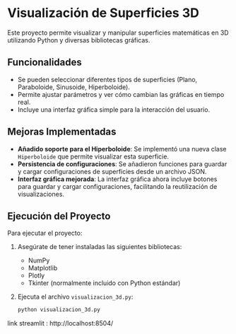 # Visualización de Superficies 3D

Este proyecto permite visualizar y manipular superficies matemáticas en 3D utilizando Python y diversas bibliotecas gráficas.

## Funcionalidades

- Se pueden seleccionar diferentes tipos de superficies (Plano, Paraboloide, Sinusoide, Hiperboloide).
- Permite ajustar parámetros y ver cómo cambian las gráficas en tiempo real.
- Incluye una interfaz gráfica simple para la interacción del usuario.

## Mejoras Implementadas

- **Añadido soporte para el Hiperboloide**: Se implementó una nueva clase `Hiperboloide` que permite visualizar esta superficie.
- **Persistencia de configuraciones**: Se añadieron funciones para guardar y cargar configuraciones de superficies desde un archivo JSON.
- **Interfaz gráfica mejorada**: La interfaz gráfica ahora incluye botones para guardar y cargar configuraciones, facilitando la reutilización de visualizaciones.

## Ejecución del Proyecto

Para ejecutar el proyecto:

1. Asegúrate de tener instaladas las siguientes bibliotecas:
   - NumPy
   - Matplotlib
   - Plotly
   - Tkinter (normalmente incluido con Python estándar)

2. Ejecuta el archivo `visualizacion_3d.py`:
   ```bash
   python visualizacion_3d.py
link streamlit : http://localhost:8504/
